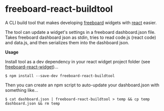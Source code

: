 freeboard-react-buildtool
==========================

A CLI build tool that makes developing [freeboard](http://freeboard.io) widgets with [react](http://reactjs.com) easier.

The tool can update a widget's settings in a freeboard dashboard.json file.  Takes freeboard dashboard json as stdin, tries to read code.js (react code) and data.js, and then serializes them into the dashboard json.

**Usage**

Install tool as a dev dependency in your react widget project folder (see [freeboard-react-widget](https://github.com/jritsema/freeboard-react-widget))...

`$ npm install --save-dev freeboard-react-buildtool`

Then you can create an npm script to auto-update your dashboard.json with something like...

`$ cat dashboard.json | freeboard-react-buildtool > temp && cp temp dashboard.json && rm temp`